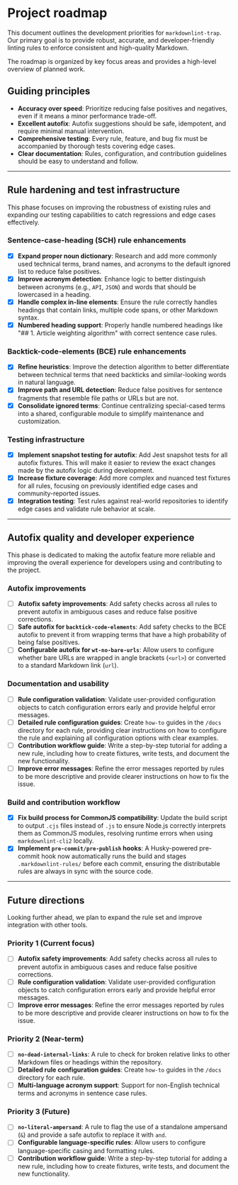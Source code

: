 # Project roadmap

This document outlines the development priorities for `markdownlint-trap`. Our primary goal is to provide robust, accurate, and developer-friendly linting rules to enforce consistent and high-quality Markdown.

The roadmap is organized by key focus areas and provides a high-level overview of planned work.

## Guiding principles

- **Accuracy over speed**: Prioritize reducing false positives and negatives, even if it means a minor performance trade-off.
- **Excellent autofix**: Autofix suggestions should be safe, idempotent, and require minimal manual intervention.
- **Comprehensive testing**: Every rule, feature, and bug fix must be accompanied by thorough tests covering edge cases.
- **Clear documentation**: Rules, configuration, and contribution guidelines should be easy to understand and follow.

---

## Rule hardening and test infrastructure

This phase focuses on improving the robustness of existing rules and expanding our testing capabilities to catch regressions and edge cases effectively.

### Sentence-case-heading (SCH) rule enhancements

- [x] **Expand proper noun dictionary**: Research and add more commonly used technical terms, brand names, and acronyms to the default ignored list to reduce false positives.
- [x] **Improve acronym detection**: Enhance logic to better distinguish between acronyms (e.g., `API`, `JSON`) and words that should be lowercased in a heading.
- [x] **Handle complex in-line elements**: Ensure the rule correctly handles headings that contain links, multiple code spans, or other Markdown syntax.
- [x] **Numbered heading support**: Properly handle numbered headings like "## 1. Article weighting algorithm" with correct sentence case rules.

### Backtick-code-elements (BCE) rule enhancements

- [x] **Refine heuristics**: Improve the detection algorithm to better differentiate between technical terms that need backticks and similar-looking words in natural language.
- [x] **Improve path and URL detection**: Reduce false positives for sentence fragments that resemble file paths or URLs but are not.
- [x] **Consolidate ignored terms**: Continue centralizing special-cased terms into a shared, configurable module to simplify maintenance and customization.

### Testing infrastructure

- [x] **Implement snapshot testing for autofix**: Add Jest snapshot tests for all autofix fixtures. This will make it easier to review the exact changes made by the autofix logic during development.
- [x] **Increase fixture coverage**: Add more complex and nuanced test fixtures for all rules, focusing on previously identified edge cases and community-reported issues.
- [x] **Integration testing**: Test rules against real-world repositories to identify edge cases and validate rule behavior at scale.

---

## Autofix quality and developer experience

This phase is dedicated to making the autofix feature more reliable and improving the overall experience for developers using and contributing to the project.

### Autofix improvements

- [ ] **Autofix safety improvements**: Add safety checks across all rules to prevent autofix in ambiguous cases and reduce false positive corrections.
- [ ] **Safe autofix for `backtick-code-elements`**: Add safety checks to the BCE autofix to prevent it from wrapping terms that have a high probability of being false positives.
- [ ] **Configurable autofix for `wt-no-bare-urls`**: Allow users to configure whether bare URLs are wrapped in angle brackets (`<url>`) or converted to a standard Markdown link (`url`).

### Documentation and usability

- [ ] **Rule configuration validation**: Validate user-provided configuration objects to catch configuration errors early and provide helpful error messages.
- [ ] **Detailed rule configuration guides**: Create `how-to` guides in the `/docs` directory for each rule, providing clear instructions on how to configure the rule and explaining all configuration options with clear examples.
- [ ] **Contribution workflow guide**: Write a step-by-step tutorial for adding a new rule, including how to create fixtures, write tests, and document the new functionality.
- [ ] **Improve error messages**: Refine the error messages reported by rules to be more descriptive and provide clearer instructions on how to fix the issue.

### Build and contribution workflow

- [x] **Fix build process for CommonJS compatibility**: Update the build script to output `.cjs` files instead of `.js` to ensure Node.js correctly interprets them as CommonJS modules, resolving runtime errors when using `markdownlint-cli2` locally.
- [x] **Implement `pre-commit/pre-publish` hooks**: A Husky-powered pre-commit hook now automatically runs the build and stages `.markdownlint-rules/` before each commit, ensuring the distributable rules are always in sync with the source code.

---

## Future directions

Looking further ahead, we plan to expand the rule set and improve integration with other tools.

### Priority 1 (Current focus)

- [ ] **Autofix safety improvements**: Add safety checks across all rules to prevent autofix in ambiguous cases and reduce false positive corrections.
- [ ] **Rule configuration validation**: Validate user-provided configuration objects to catch configuration errors early and provide helpful error messages.
- [ ] **Improve error messages**: Refine the error messages reported by rules to be more descriptive and provide clearer instructions on how to fix the issue.

### Priority 2 (Near-term)

- [ ] **`no-dead-internal-links`**: A rule to check for broken relative links to other Markdown files or headings within the repository.
- [ ] **Detailed rule configuration guides**: Create `how-to` guides in the `/docs` directory for each rule.
- [ ] **Multi-language acronym support**: Support for non-English technical terms and acronyms in sentence case rules.

### Priority 3 (Future)

- [ ] **`no-literal-ampersand`**: A rule to flag the use of a standalone ampersand (` & `) and provide a safe autofix to replace it with `and`.
- [ ] **Configurable language-specific rules**: Allow users to configure language-specific casing and formatting rules.
- [ ] **Contribution workflow guide**: Write a step-by-step tutorial for adding a new rule, including how to create fixtures, write tests, and document the new functionality.